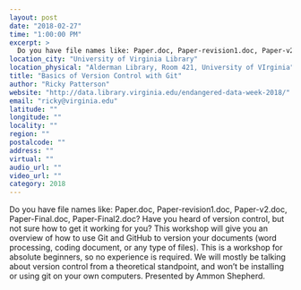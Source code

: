 ```yaml
---
layout: post
date: "2018-02-27"
time: "1:00:00 PM"
excerpt: >
  Do you have file names like: Paper.doc, Paper-revision1.doc, Paper-v2.doc, Paper-Final.doc, Paper-Final2.doc? Have you heard of version ...
location_city: "University of Virginia Library"
location_physical: "Alderman Library, Room 421, University of VIrginia"
title: "Basics of Version Control with Git"
author: "Ricky Patterson"
website: "http://data.library.virginia.edu/endangered-data-week-2018/"
email: "ricky@virginia.edu"
latitude: ""
longitude: ""
locality: ""
region: ""
postalcode: ""
address: ""
virtual: ""
audio_url: ""
video_url: ""
category: 2018
---
```


Do you have file names like: Paper.doc, Paper-revision1.doc, Paper-v2.doc, Paper-Final.doc, Paper-Final2.doc? Have you heard of version control, but not sure how to get it working for you? This workshop will give you an overview of how to use Git and GitHub to version your documents (word processing, coding document, or any type of files). This is a workshop for absolute beginners, so no experience is required. We will mostly be talking about version control from a theoretical standpoint, and won’t be installing or using git on your own computers. Presented by Ammon Shepherd.
